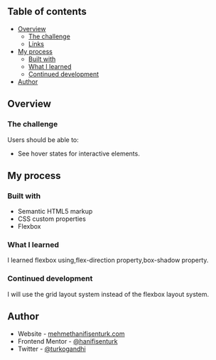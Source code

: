 ## Table of contents

- [Overview](#overview)
  - [The challenge](#the-challenge)
  - [Links](#links)
- [My process](#my-process)
  - [Built with](#built-with)
  - [What I learned](#what-i-learned)
  - [Continued development](#continued-development)
- [Author](#author)


## Overview

### The challenge

Users should be able to:

- See hover states for interactive elements.



## My process

### Built with

- Semantic HTML5 markup
- CSS custom properties
- Flexbox


### What I learned

I learned flexbox using,flex-direction property,box-shadow property.




### Continued development

I will use the grid layout system instead of the flexbox layout system.




## Author

- Website - [mehmethanifisenturk.com](http://www.mehmethanifisenturk.com)
- Frontend Mentor - [@hanifisenturk](https://www.frontendmentor.io/profile/hanifisenturk)
- Twitter - [@turkogandhi](https://www.twitter.com/turkogandhi)




